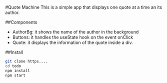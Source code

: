 #Quote Machine
This is a simple app that displays one quote at a time an its author.

##Components
- AuthorBg: it shows the name of the author in the background 
- Buttons: it handles the useState hook on the event onClick
- Quote: it displays the information of the quote inside a div.

##Install

```bash
git clone https....
cd todo
npm install
npm start
```
